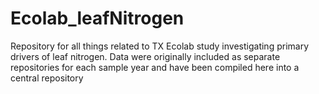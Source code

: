# Ecolab_leafNitrogen
Repository for all things related to TX Ecolab study investigating primary drivers of leaf nitrogen. Data were originally included as separate repositories for each sample year and have been compiled here into a central repository
